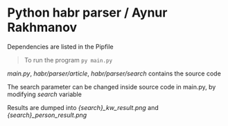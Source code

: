 # Python habr parser / Aynur Rakhmanov

Dependencies are listed in the Pipfile

> To run the program ```py main.py```
 
_main.py_, _habr/parser/article_, _habr/parser/search_ contains the source code

The search parameter can be changed inside source code in main.py, by modifying _search_ variable

Results are dumped into *{search}_kw_result.png* and *{search}_person_result.png*
